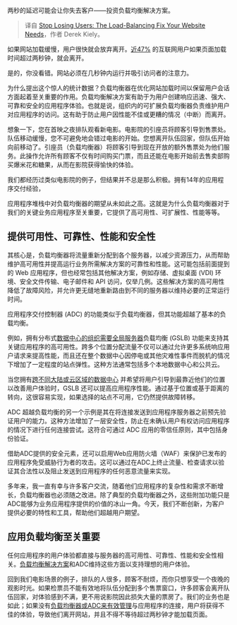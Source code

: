 
<!--
title: 停止用户流失：您的网站需要的负载均衡解决方案
cover: https://cdn.thenewstack.io/media/2024/11/9cb5f164-emil-bruckner-o1jqboyb9qy-unsplash-scaled.jpg
-->

两秒的延迟可能会让你失去客户——投资负载均衡解决方案。

> 译自 [Stop Losing Users: The Load-Balancing Fix Your Website Needs](https://thenewstack.io/stop-losing-users-the-load-balancing-fix-your-website-needs/)，作者 Derek Kiely。

如果网站加载缓慢，用户很快就会放弃离开。[近47%](https://www.forbes.com/advisor/business/software/website-statistics/#sources_section) 的互联网用户如果页面加载时间超过两秒钟，就会离开。

是的，你没看错。网站必须在几秒钟内运行并吸引访问者的注意力。

为什么提出这个惊人的统计数据？负载均衡器在优化网站加载时间以保留用户会话方面起着至关重要的作用。负载均衡解决方案有助于为用户创建响应迅速、强大、可靠和安全的应用程序体验。也就是说，组织内的可扩展负载均衡器负责维护用户对应用程序的访问。这有助于防止用户因性能不佳或更糟的情况（中断）而离开。

想象一下，您在首映之夜排队观看新电影。电影院的引座员将顾客引导到售票处。队伍移动缓慢，您不可避免地会错过电影的开始。您想离开队伍回家，但队伍开始向前移动了。引座员（负载均衡器）将顾客引导到现在开放的额外售票处为他们服务。此操作允许所有顾客不仅有时间购买门票，而且还能在电影开始前去售卖部购买爆米花和糖果，从而在影院获得愉快的体验。

我们都经历过类似电影院的例子，但结果并不总是那么积极。拥有14年的应用程序交付经验，

应用程序堆栈中对负载均衡器的期望从未如此之高。这就是为什么负载均衡器对于我们的关键业务应用程序至关重要，它提供了高可用性、可扩展性、性能等等。

## 提供可用性、可靠性、性能和安全性

其核心是，负载均衡器将流量重新分配到各个服务器，以减少资源压力，从而帮助维护高可用性并提高运行业务所需解决方案的可靠性和性能。这可能包括前面提到的 Web 应用程序，但也经常包括其他解决方案，例如存储、虚拟桌面 (VDI) 环境、安全文件传输、电子邮件和 API 访问，仅举几例。这些解决方案的高可用性降低了故障风险，并允许更无缝地重新路由到不同的服务器以维持必要的正常运行时间。

应用程序交付控制器 (ADC) 的功能类似于负载均衡器，但其功能超越了基本的负载均衡。

例如，拥有分布式[数据中心的组织需要全局服务器](https://thenewstack.io/ignite-2024-microsoft-debuts-sql-server-2025-integrates-azure-sql-into-fabric/)负载均衡 (GSLB) 功能来支持其关键应用程序的高可用性。跨多个位置分配流量不仅可以通过允许更多系统响应用户请求来提高性能，而且还在整个数据中心因停电或其他灾难性事件而脱机的情况下增加了一定程度的站点弹性。这种方法通常包括多个本地数据中心和公共云。

当您拥有[跨不同大陆或云区域的数据中心](https://thenewstack.io/stream-data-across-multiple-regions-and-clouds-with-kafka/) 并希望将用户引导到最靠近他们的位置以改善用户体验时，GSLB 还可以提高应用程序性能。通过基于位置或基于距离的转向，这很容易实现，如果选择的站点不可用，它仍然提供故障转移。

ADC 超越负载均衡的另一个示例是其在将连接发送到应用程序服务器之前预先验证用户的能力。这种方法增加了一层安全性，防止在未确认用户有权访问应用程序的情况下进行任何连接尝试。这符合可通过 ADC 应用的零信任原则，其中包括身份验证。

借助ADC提供的安全元素，还可以启用Web应用防火墙（WAF）来保护已发布的应用程序免受威胁行为者的攻击。这可以通过在ADC上终止流量、检查请求以验证其合法性以及阻止发送到应用程序的任何恶意流量来实现。

多年来，我一直有幸与许多客户交流，随着他们应用程序的复杂性和需求不断增长，负载均衡器也必须随之改进。除了典型的负载均衡器之外，这些附加功能只是ADC能够为业务应用程序提供的价值的冰山一角。今天，我们不断创新，为客户提供必要的特性和工具，帮助他们超越用户期望。

## 应用负载均衡至关重要

任何应用程序的用户体验都直接与服务器的高可用性、可靠性、性能和安全性相关。[负载均衡解决方案](https://thenewstack.io/zero-trust-for-legacy-apps-load-balancer-layer-can-be-a-solution/)和ADC维持这些方面以支持理想的用户体验。

回到我们电影场景的例子，排队的人很多，顾客不耐烦，而你只想享受一个夜晚的观影时光。如果检票员不能有效地将队伍分配到多个售票窗口，许多顾客会离开队伍回家，对体验感到不满，更不用说影院因此损失大量的票房了。我们的业务也是如此；如果没有[负载均衡器或ADC来有效管理](https://thenewstack.io/improve-microservices-with-these-new-load-balancing-strategies/)与应用程序的连接，用户将获得不佳的体验，导致他们离开网站，并且不得不等待超过两秒钟才能加载页面。

